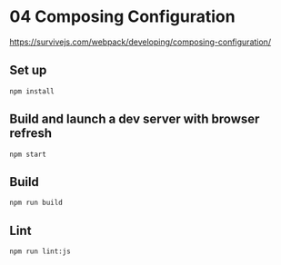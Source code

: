# 04 Composing Configuration
https://survivejs.com/webpack/developing/composing-configuration/

## Set up
`npm install`

## Build and launch a dev server with browser refresh
`npm start`

## Build
`npm run build`

## Lint
`npm run lint:js`
